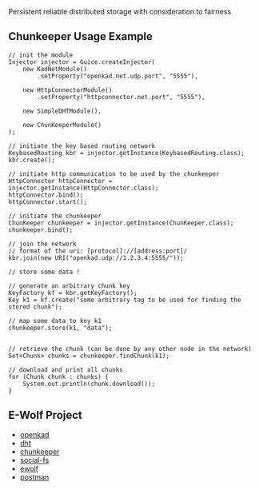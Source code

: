 Persistent reliable distributed storage with consideration to fairness

## Chunkeeper Usage Example ##
```
// init the module
Injector injector = Guice.createInjector(
    new KadNetModule()
        .setProperty("openkad.net.udp.port", "5555"),

    new HttpConnectorModule()
        .setProperty("httpconnector.net.port", "5555"),
					
    new SimpleDHTModule(),
						
    new ChunKeeperModule()
);

// initiate the key based routing network		
KeybasedRouting kbr = injector.getInstance(KeybasedRouting.class);
kbr.create();

// initiate http communication to be used by the chunkeeper			
HttpConnector httpConnector = injector.getInstance(HttpConnector.class);
httpConnector.bind();
httpConnector.start();

// initiate the chunkeeper	
ChunKeeper chunkeeper = injector.getInstance(ChunKeeper.class);
chunkeeper.bind();

// join the network
// format of the uri: [protocol]://[address:port]/
kbr.join(new URI("openkad.udp://1.2.3.4:5555/"));

// store some data !

// generate an arbitrary chunk key
KeyFactory kf = kbr.getKeyFactory();
Key k1 = kf.create("some arbitrary tag to be used for finding the stored chunk");

// map some data to key k1
chunkeeper.store(k1, "data");


// retrieve the chunk (can be done by any other node in the network)
Set<Chunk> chunks = chunkeeper.findChunk(k1);

// download and print all chunks
for (Chunk chunk : chunks) {
    System.out.println(chunk.download());
}

```




## E-Wolf Project ##
  * [openkad](http://code.google.com/p/openkad/)
  * [dht](http://code.google.com/p/dht/)
  * [chunkeeper](http://code.google.com/p/chunkeeper/)
  * [social-fs](http://code.google.com/p/social-fs/)
  * [ewolf](http://code.google.com/p/ewolf/)
  * [postman](https://code.google.com/p/postman-pubsub/)